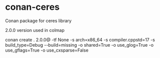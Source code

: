 # conan-ceres

Conan package for ceres library

2.0.0 version used in colmap

conan create . 2.0.0@ -tf None -s arch=x86_64 -s compiler.cppstd=17 -s build_type=Debug --build=missing -o shared=True -o use_glog=True -o use_gflags=True -o use_cxsparse=False
